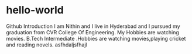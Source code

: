 # hello-world
Github Introduction
I am Nithin and I live in Hyderabad and I pursued my graduation from CVR College Of Engineering. My Hobbies are watching movies.
B.Tech
Intermediate
.Hobbies are watching movies,playing cricket and reading novels. asfhdaljsfhajl
